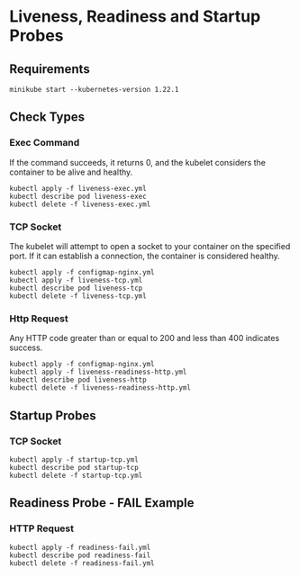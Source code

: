 # Liveness, Readiness and Startup Probes

## Requirements
`minikube start --kubernetes-version 1.22.1`

## Check Types

### Exec Command

If the command succeeds, it returns 0, and the kubelet considers the container to be alive and healthy.

```
kubectl apply -f liveness-exec.yml
kubectl describe pod liveness-exec
kubectl delete -f liveness-exec.yml
```

### TCP Socket

The kubelet will attempt to open a socket to your container on the specified port. If it can establish a connection, the container is considered healthy.

```
kubectl apply -f configmap-nginx.yml
kubectl apply -f liveness-tcp.yml
kubectl describe pod liveness-tcp
kubectl delete -f liveness-tcp.yml
```

### Http Request

Any HTTP code greater than or equal to 200 and less than 400 indicates success.

```
kubectl apply -f configmap-nginx.yml
kubectl apply -f liveness-readiness-http.yml
kubectl describe pod liveness-http
kubectl delete -f liveness-readiness-http.yml
```

## Startup Probes

### TCP Socket

```
kubectl apply -f startup-tcp.yml
kubectl describe pod startup-tcp
kubectl delete -f startup-tcp.yml
```

## Readiness Probe - FAIL Example

### HTTP Request

```
kubectl apply -f readiness-fail.yml
kubectl describe pod readiness-fail
kubectl delete -f readiness-fail.yml
```




